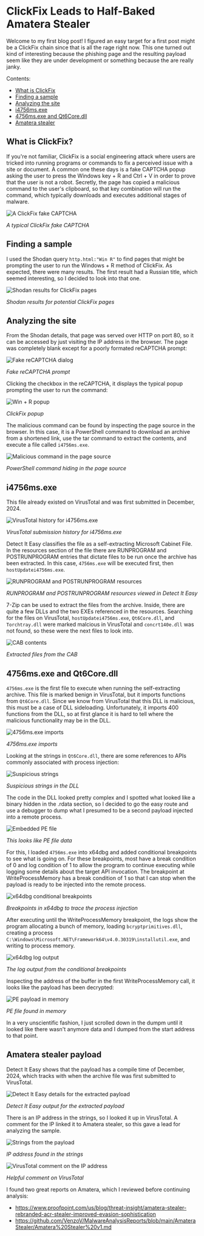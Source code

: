 # ClickFix Leads to Half-Baked Amatera Stealer

Welcome to my first blog post! I figured an easy target for a first post might be a ClickFix chain since that is all the rage right now. This one turned out kind of interesting because the phishing page and the resulting payload seem like they are under development or something because the are really janky.

Contents:
* [What is ClickFix](#what-is-clickfix)
* [Finding a sample](#finding-a-sample)
* [Analyzing the site](#analyzing-the-site)
* [i4756ms.exe](#i4756msexe)
* [4756ms.exe and Qt6Core.dll](#4756msexe-and-qt6coredll)
* [Amatera stealer](#amatera-stealer-payload)

## What is ClickFix?

If you're not familiar, ClickFix is a social engineering attack where users are tricked into running programs or commands to fix a perceived issue with a site or document. A common one these days is a fake CAPTCHA popup asking the user to press the Windows key + R and Ctrl + V in order to prove that the user is not a robot. Secretly, the page has copied a malicious command to the user's clipboard, so that key combination will run the command, which typically downloads and executes additional stages of malware.

![A ClickFix fake CAPTCHA](/images/clickfix/typical-clickfix.png)

*A typical ClickFix fake CAPTCHA*

## Finding a sample

I used the Shodan query `http.html:"Win R"` to find pages that might be prompting the user to run the Windows + R method of ClickFix. As expected, there were many results. The first result had a Russian title, which seemed interesting, so I decided to look into that one. 

![Shodan results for ClickFix pages](/images/clickfix/shodan.png)

*Shodan results for potential ClickFix pages*

## Analyzing the site

From the Shodan details, that page was served over HTTP on port 80, so it can be accessed by just visiting the IP address in the browser. The page was completely blank except for a poorly formated reCAPTCHA prompt:

![Fake reCAPTCHA dialog](/images/clickfix/recaptcha.png)

*Fake reCAPTCHA prompt*

Clicking the checkbox in the reCAPTCHA, it displays the typical popup prompting the user to run the command:

![Win + R popup](/images/clickfix/winr-popup.png)

*ClickFix popup*

The malicious command can be found by inspecting the page source in the browser. In this case, it is a PowerShell command to download an archive from a shortened link, use the tar command to extract the contents, and execute a file called `i4756ms.exe`.

![Malicious command in the page source](/images/clickfix/malicious-command.png)

*PowerShell command hiding in the page source*

## i4756ms.exe

This file already existed on VirusTotal and was first submitted in December, 2024.

![VirusTotal history for i4756ms.exe](/images/clickfix/vt-history.png)

*VirusTotal submission history for i4756ms.exe*

Detect It Easy classifies the file as a self-extracting Microsoft Cabinet File. In the resources section of the file there are RUNPROGRAM and POSTRUNPROGRAM entries that dictate files to be run once the archive has been extracted. In this case, `4756ms.exe` will be executed first, then `hostUpdatei4756ms.exe`.

![RUNPROGRAM and POSTRUNPROGRAM resources](/images/clickfix/die-output.png)

*RUNPROGRAM and POSTRUNPROGRAM resources viewed in Detect It Easy*

7-Zip can be used to extract the files from the archive. Inside, there are quite a few DLLs and the two EXEs referenced in the resources. Searching for the files on VirusTotal, `hostUpdatei4756ms.exe`, `Qt6Core.dll`, and `Torchtray.dll` were marked malcious in VirusTotal and `concrt140e.dll` was not found, so these were the next files to look into.

![CAB contents](/images/clickfix/extracted-files.png)

*Extracted files from the CAB*

## 4756ms.exe and Qt6Core.dll

`4756ms.exe` is the first file to execute when running the self-extracting archive. This file is marked benign in VirusTotal, but it imports functions from `Qt6Core.dll`. Since we know from VirusTotal that this DLL is malicious, this must be a case of DLL sideloading. Unfortunately, it imports 400 functions from the DLL, so at first glance it is hard to tell where the malicious functionality may be in the DLL.

![4756ms.exe imports](/images/clickfix/imports.png)

*4756ms.exe imports*

Looking at the strings in `Qt6Core.dll`, there are some references to APIs commonly associated with process injection:

![Suspicious strings](/images/clickfix/process-injection-apis.png)

*Suspicious strings in the DLL*

The code in the DLL looked pretty complex and I spotted what looked like a binary hidden in the .rdata section, so I decided to go the easy route and use a debugger to dump what I presumed to be a second payload injected into a remote process.

![Embedded PE file](/images/clickfix/embedded-pe.png)

*This looks like PE file data*

For this, I loaded `4756ms.exe` into x64dbg and added conditional breakpoints to see what is going on. For these breakpoints, most have a break condition of 0 and log condition of 1 to allow the program to continue executing while logging some details about the target API invocation. The breakpoint at WriteProcessMemory has a break condition of 1 so that I can stop when the payload is ready to be injected into the remote process.

![x64dbg conditional breakpoints](/images/clickfix/x64dbg-bps.png)

*Breakpoints in x64dbg to trace the process injection*

After executing until the WriteProcessMemory breakpoint, the logs show the program allocating a bunch of memory, loading `bcryptprimitives.dll`, creating a process `C:\Windows\Microsoft.NET\Framework64\v4.0.30319\installutil.exe`, and writing to process memory.

![x64dbg log output](/images/clickfix/x64dbg-logs.png)

*The log output from the conditional breakpoints*

Inspecting the address of the buffer in the first WriteProcessMemory call, it looks like the payload has been decrypted:

![PE payload in memory](/images/clickfix/in-mem-pe.png)

*PE file found in memory*

In a very unscientific fashion, I just scrolled down in the dumpm until it looked like there wasn't anymore data and I dumped from the start address to that point.

## Amatera stealer payload

Detect It Easy shows that the payload has a compile time of December, 2024, which tracks with when the archive file was first submitted to VirusTotal.

![Detect It Easy details for the extracted payload](/images/clickfix/die-output-amatera.png)

*Detect It Easy output for the extracted payload*

There is an IP address in the strings, so I looked it up in VirusTotal. A comment for the IP linked it to Amatera stealer, so this gave a lead for analyzing the sample.

![Strings from the payload](/images/clickfix/amatera-strings.png)

*IP address found in the strings*

![VirusTotal comment on the IP address](/images/clickfix/vt-comment.png)

*Helpful comment on VirusTotal*

I found two great reports on Amatera, which I reviewed before continuing analysis:

* https://www.proofpoint.com/us/blog/threat-insight/amatera-stealer-rebranded-acr-stealer-improved-evasion-sophistication
* https://github.com/VenzoV/MalwareAnalysisReports/blob/main/AmateraStealer/Amatera%20Stealer%20v1.md


